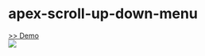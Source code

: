 # apex-scroll-up-down-menu
<a href="https://www.youtube.com/watch?v=V3IrSnjk_cI" target="_blank">>> Demo</a>  
<img src="http://f.st-hatena.com/images/fotolife/t/tyoshikawa1106/20150623/20150623225138.png?1435068029" />
